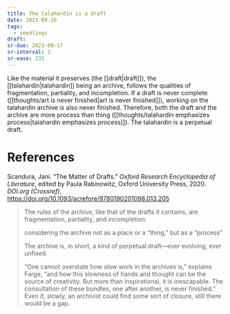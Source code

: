 ```yaml
---
title: The talahardin is a draft
date: 2023-09-16
tags:
  - seedlings
draft:
sr-due: 2023-09-17
sr-interval: 1
sr-ease: 231
---
```

Like the material it preserves (the [[draft|draft]]), the [[talahardin|talahardin]] being an archive, follows the qualities of fragmentation, partiality, and incompletion. If a draft is never complete ([[thoughts/art is never finished|art is never finished]]), working on the talahardin archive is also never finished. Therefore, both the draft and the archive are more process than thing ([[thoughts/talahardin emphasizes process|talahardin emphasizes process]]). The talahardin is a perpetual draft.

# References

Scandura, Jani. “The Matter of Drafts.” _Oxford Research Encyclopedia of Literature_, edited by Paula Rabinowitz, Oxford University Press, 2020. _DOI.org (Crossref)_, https://doi.org/10.1093/acrefore/9780190201098.013.205

>The rules of the archive, like that of the drafts it contains, are fragmentation, partiality, and incompletion.
>
>considering the archive not as a place or a “thing,” but as a “process”
>
>The archive is, in short, a kind of perpetual draft—ever evolving, ever unfixed.
>
>“One cannot overstate how slow work in the archives is,” explains Farge, “and how this slowness of hands and thought can be the source of creativity. But more than inspirational, it is inescapable. The consultation of these bundles, one after another, is never finished.” Even if, slowly, an archivist could find some sort of closure, still there would be a gap.